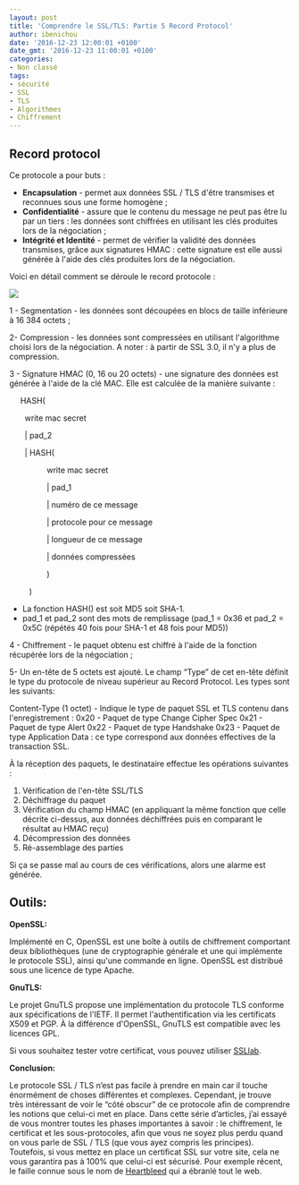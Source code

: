 ```yaml
---
layout: post
title: 'Comprendre le SSL/TLS: Partie 5 Record Protocol'
author: ibenichou
date: '2016-12-23 12:00:01 +0100'
date_gmt: '2016-12-23 11:00:01 +0100'
categories:
- Non classé
tags:
- sécurité
- SSL
- TLS
- Algorithmes
- Chiffrement
---
```


## **Record protocol**

Ce protocole a pour buts :

-   **Encapsulation** - permet aux données SSL / TLS d'être transmises et reconnues sous une forme homogène ;
-   **Confidentialité** - assure que le contenu du message ne peut pas être lu par un tiers : les données sont chiffrées en utilisant les clés produites lors de la négociation ;
-   **Intégrité et Identité** - permet de vérifier la validité des données transmises, grâce aux signatures HMAC : cette signature est elle aussi générée à l'aide des clés produites lors de la négociation.

Voici en détail comment se déroule le record protocole :

![](http://blog.eleven-labs.com/wp-content/uploads/2016/12/ssl_intro_fig3.jpg)


1 - Segmentation - les données sont découpées en blocs de taille inférieure à 16 384 octets ;

2- Compression - les données sont compressées en utilisant l'algorithme choisi lors de la négociation.
A noter : à partir de SSL 3.0, il n'y a plus de compression.

3 - Signature HMAC (0, 16 ou 20 octets) - une signature des données est générée à l'aide de la clé MAC. Elle est calculée de la manière suivante :

     HASH(

        write mac secret

        | pad\_2

        | HASH(

                  write mac secret

                  | pad\_1

                  | numéro de ce message

                  | protocole pour ce message

                  | longueur de ce message

                  | données compressées

                  )

          )

-   La fonction HASH() est soit MD5 soit SHA-1.
-   pad\_1 et pad\_2 sont des mots de remplissage (pad\_1 = 0x36 et pad\_2 = 0x5C (répétés 40 fois pour SHA-1 et 48 fois pour MD5))

4 - Chiffrement - le paquet obtenu est chiffré à l'aide de la fonction récupérée lors de la négociation ;

5- Un en-tête de 5 octets est ajouté. Le champ “Type” de cet en-tête définit le type du protocole de niveau supérieur au Record Protocol. Les types sont les suivants:

Content-Type (1 octet) - Indique le type de paquet SSL et TLS contenu dans l'enregistrement :
0x20 - Paquet de type Change Cipher Spec
0x21 - Paquet de type Alert
0x22 - Paquet de type Handshake
0x23 - Paquet de type Application Data : ce type correspond aux données effectives de la transaction SSL.

À la réception des paquets, le destinataire effectue les opérations suivantes :

1.  Vérification de l'en-tête SSL/TLS
2.  Déchiffrage du paquet
3.  Vérification du champ HMAC (en appliquant la même fonction que celle décrite ci-dessus, aux données déchiffrées puis en comparant le résultat au HMAC reçu)
4.  Décompression des données
5.  Ré-assemblage des parties

Si ça se passe mal au cours de ces vérifications, alors une alarme est générée.

## **Outils:**

**OpenSSL:**

Implémenté en C, OpenSSL est une boîte à outils de chiffrement comportant deux bibliothèques (une de cryptographie générale et une qui implémente le protocole SSL), ainsi qu'une commande en ligne. OpenSSL est distribué sous une licence de type Apache.

**GnuTLS:**

Le projet GnuTLS propose une implémentation du protocole TLS conforme aux spécifications de l'IETF. Il permet l'authentification via les certificats X509 et PGP. À la différence d'OpenSSL, GnuTLS est compatible avec les licences GPL.

Si vous souhaitez tester votre certificat, vous pouvez utiliser [SSLlab](https://www.ssllabs.com/).

**Conclusion:**

Le protocole SSL / TLS n’est pas facile à prendre en main car il touche énormément de choses différentes et complexes. Cependant, je trouve très intéressant de voir le “côté obscur” de ce protocole afin de comprendre les notions que celui-ci met en place. Dans cette série d’articles, j’ai essayé de vous montrer toutes les phases importantes à savoir : le chiffrement, le certificat et les sous-protocoles, afin que vous ne soyez plus perdu quand on vous parle de SSL / TLS (que vous ayez compris les principes).
Toutefois, si vous mettez en place un certificat SSL sur votre site, cela ne vous garantira pas à 100% que celui-ci est sécurisé. Pour exemple récent, le faille connue sous le nom de [Heartbleed](https://fr.wikipedia.org/wiki/Heartbleed) qui a ébranlé tout le web.
